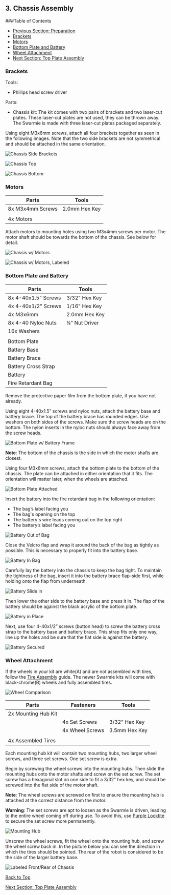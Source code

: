## 3. Chassis Assembly

###Table of Contents
- [Previous Section: Preparation](./Assembly2-Preparation.md)
- [Brackets](./Assembly3-ChassisAssembly.md/#brackets)
- [Motors](./Assembly3-ChassisAssembly.md/#motors)
- [Bottom Plate and Battery](./Assembly3-ChassisAssembly.md/#bottom-plate-and-battery)
- [Wheel Attachment](./Assembly3-ChassisAssembly.md/#wheel-attachment)
- [Next Section: Top Plate Assembly](./Assembly4-TopPlateAssembly.md)

###	Brackets

Tools:
-	Phillips head screw driver

Parts:
-	Chassis kit: The kit comes with two pairs of brackets and two laser-cut plates.  These laser-cut plates are not used, they can be thrown away.  The Swarmie is made with three laser-cut plates packaged separately.

Using eight M3x6mm screws, attach all four brackets together as seen in the following images.  Note that the two side brackets are not symmetrical and should be attached in the same orientation.  

![Chassis Side Brackets](AssemblyImages/ChassisSideBrackets.jpg)

![Chassis Top](AssemblyImages/ChassisTop.jpg)

![Chassis Bottom](AssemblyImages/ChassisBottom.jpg)

###	Motors

| Parts            | Tools         |
| ---------------- |---------------|
| 8x M3x4mm Screws | 2.0mm Hex Key |
|                  |               |
| 4x Motors        |               |

Attach motors to mounting holes using two M3x4mm screws per motor.  The motor shaft should be towards the bottom of the chassis.  See below for detail.

![Chassis w/ Motors](AssemblyImages/ChassisMotors.jpeg)

![Chassis w/ Motors, Labeled](AssemblyImages/ChassisMotorsLabeled.jpg)

###	Bottom Plate and Battery

| Parts                | Tools          |
| -------------------- |----------------|
|	8x  4-40x1.5" Screws | 3/32" Hex Key  |
|	4x  4-40x1/2" Screws | 1/16" Hex Key  |
|	4x  M3x6mm           | 2.0mm Hex Key  |
|	8x  4-40 Nyloc Nuts  | ¼" Nut Driver  |
|	16x Washers          |                |
|                      |                |
|	Bottom Plate         |                |
|	Battery Base         |                |
|	Battery Brace        |                |
|	Battery Cross Strap  |                |
|	Battery              |                |
|	Fire Retardant Bag   |                |

Remove the protective paper film from the bottom plate, if you have not already. 

Using eight 4-40x1.5” screws and nyloc nuts, attach the battery base and battery brace.  The top of the battery brace has rounded edges. Use washers on both sides of the screws.  Make sure the screw heads are on the bottom.  The nylon inserts in the nyloc nuts should always face away from the screw heads.

![Bottom Plate w/ Battery Frame](AssemblyImages/BottomPlateWithBatteryFrame.jpg)

**Note**: The bottom of the chassis is the side in which the motor shafts are closest. 

Using four M3x6mm screws, attach the bottom plate to the bottom of the chassis. The plate can be attached in either orientation that it fits.  The orientation will matter later, when the wheels are attached.

![Bottom Plate Attached](AssemblyImages/BottomPlateAttached.jpg)

Insert the battery into the fire retardant bag in the following orientation:
- The bag’s label facing you
- The bag's opening on the top
- The battery's wire leads coming out on the top right
- The battery’s label facing you  

![Battery Out of Bag](AssemblyImages/BatteryOutOfBag.jpg)

Close the Velcro flap and wrap it around the back of the bag as tightly as possible.  This is necessary to properly fit into the battery base.  

![Battery In Bag](AssemblyImages/BatteryInBag.jpg)

Carefully lay the battery into the chassis to keep the bag tight. To maintain the tightness of the bag, insert it into the battery brace flap-side first, while holding onto the flap from underneath.

![Battery Slide in](AssemblyImages/BatterySlideIn.jpg)

Then lower the other side to the battery base and press it in. The flap of the battery should be against the black acrylic of the bottom plate.

![Battery in Place](AssemblyImages/BatteryInPlace.jpg)

Next, use four 4-40x1/2” screws (button head) to screw the battery cross strap to the battery base and battery brace.  This strap fits only one way, line up the holes and be sure that the flat side is against the battery.

![Battery Secured](AssemblyImages/BatteryCrossStrap.JPG)

###	Wheel Attachment

If the wheels in your kit are white(A) and are not assembled with tires, follow the [Tire Assembly](./TireAssembly.md) guide. The newer Swarmie kits will come with black-chrome(B) wheels and fully assembled tires.

![Wheel Comparison](./AssemblyImages/WheelComparison.jpg)

| Parts               | Fasteners       | Tools         |
| ------------------- | --------------- | ------------- |
|	2x Mounting Hub Kit |                 |               |
|                     | 4x Set Screws   | 3/32" Hex Key |
|                     | 4x Wheel Screws | 3.5mm Hex Key |
|                     |                 |               |
|	4x Assembled Tires  |                 |               |

Each mounting hub kit will contain two mounting hubs, two larger wheel screws, and three set screws. One set screw is extra.

Begin by screwing the wheel screws into the mounting hubs. Then slide the mounting hubs onto the motor shafts and screw on the set screw. The set screw has a hexagonal slot on one side to fit a 3/32" hex key, and should be screwed into the flat side of the motor shaft. 

**Note**: The wheel screws are screwed on first to ensure the mounting hub is attached at the correct distance from the motor.  

**Warning**: The set screws are apt to loosen as the Swarmie is driven, leading to the entire wheel coming off during use.  To avoid this, use [Purple Locktite](https://www.amazon.com/Loctite-38653-Purple-Strength-6-milliliter/dp/B0002KKTT0) to secure the set screw more permanently.

![Mounting Hub](AssemblyImages/MountingHub.jpg)

Unscrew the wheel screws, fit the wheel onto the mounting hub, and screw the wheel screw back in.  In the picture below you can see the direction in which the tires should be pointed.  The rear of the robot is considered to be the side of the larger battery base.

![Labeled Front/Rear of Chassis](AssemblyImages/LabeledFrontRearChassis.jpg)

[Back to Top](./Assembly3-ChassisAssembly.md/#-3.-Chassis-Assembly)

[Next Section: Top Plate Assembly](./Assembly4-TopPlateAssembly.md)
